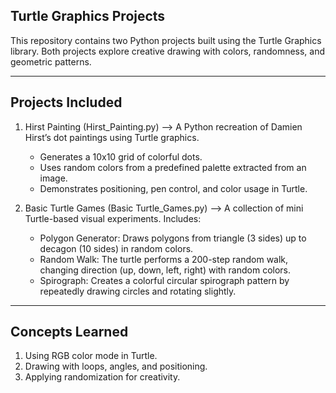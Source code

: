 ## Turtle Graphics Projects

This repository contains two Python projects built using the Turtle Graphics library. Both projects explore creative 
drawing with colors, randomness, and geometric patterns.

---

## Projects Included

1. Hirst Painting (Hirst_Painting.py)
--> A Python recreation of Damien Hirst’s dot paintings using Turtle graphics.

   * Generates a 10x10 grid of colorful dots.
   * Uses random colors from a predefined palette extracted from an image. 
   * Demonstrates positioning, pen control, and color usage in Turtle.

2. Basic Turtle Games (Basic Turtle_Games.py)
--> A collection of mini Turtle-based visual experiments. Includes:

   * Polygon Generator: Draws polygons from triangle (3 sides) up to decagon (10 sides) in random colors.
   * Random Walk: The turtle performs a 200-step random walk, changing direction (up, down, left, right) with random colors.
   * Spirograph: Creates a colorful circular spirograph pattern by repeatedly drawing circles and rotating slightly.

---

## Concepts Learned

1. Using RGB color mode in Turtle.
2. Drawing with loops, angles, and positioning.
3. Applying randomization for creativity.
